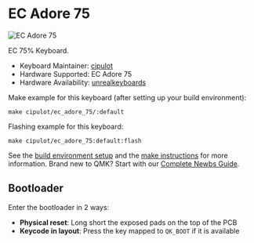# EC Adore 75

![EC Adore 75]()

EC 75% Keyboard.

* Keyboard Maintainer: [cipulot](https://github.com/cipulot)
* Hardware Supported: EC Adore 75
* Hardware Availability: [unrealkeyboards](https://unrealkeyboards.com/)

Make example for this keyboard (after setting up your build environment):

    make cipulot/ec_adore_75/:default

Flashing example for this keyboard:

    make cipulot/ec_adore_75:default:flash

See the [build environment setup](https://docs.qmk.fm/#/getting_started_build_tools) and the [make instructions](https://docs.qmk.fm/#/getting_started_make_guide) for more information. Brand new to QMK? Start with our [Complete Newbs Guide](https://docs.qmk.fm/#/newbs).

## Bootloader

Enter the bootloader in 2 ways:

* **Physical reset**: Long short the exposed pads on the top of the PCB
* **Keycode in layout**: Press the key mapped to `QK_BOOT` if it is available
